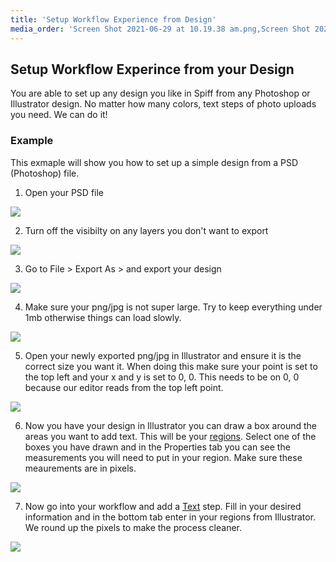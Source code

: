 ```yaml
---
title: 'Setup Workflow Experience from Design'
media_order: 'Screen Shot 2021-06-29 at 10.19.38 am.png,Screen Shot 2021-06-29 at 10.19.56 am.png,Screen Shot 2021-06-29 at 10.20.12 am.png,Screen Shot 2021-06-29 at 10.21.33 am.png,Screen Shot 2021-06-29 at 10.29.42 am.png,Screen Shot 2021-06-29 at 10.34.07 am.png,Screen Shot 2021-06-29 at 10.37.28 am.png'
---
```


## Setup Workflow Experince from your Design

You are able to set up any design you like in Spiff from any Photoshop or Illustrator design. No matter how many colors, text steps of photo uploads you need. We can do it!

### Example

This exmaple will show you how to set up a simple design from a PSD (Photoshop) file.

1. Open your PSD file 

![](https://help.spiff.com.au/user/pages/03.Quick-Start/03.setup-workflow-experience-from-design/Screen%20Shot%202021-06-29%20at%2010.21.33%20am.png)

2. Turn off the visibilty on any layers you don't want to export

![](https://help.spiff.com.au/user/pages/03.Quick-Start/03.setup-workflow-experience-from-design/Screen%20Shot%202021-06-29%20at%2010.19.38%20am.png)

3. Go to File > Export As > and export your design

![](https://help.spiff.com.au/user/pages/03.Quick-Start/03.setup-workflow-experience-from-design/Screen%20Shot%202021-06-29%20at%2010.19.56%20am.png)

4. Make sure your png/jpg is not super large. Try to keep everything under 1mb otherwise things can load slowly. 

![](https://help.spiff.com.au/user/pages/03.Quick-Start/03.setup-workflow-experience-from-design/Screen%20Shot%202021-06-29%20at%2010.20.12%20am.png)

5. Open your newly exported png/jpg in Illustrator and ensure it is the correct size you want it. When doing this make sure your point is set to the top left and your x and y is set to 0, 0. This needs to be on 0, 0 because our editor reads from the top left point.

![](https://help.spiff.com.au/user/pages/03.Quick-Start/03.setup-workflow-experience-from-design/Screen%20Shot%202021-06-29%20at%2010.29.42%20am.png)

6. Now you have your design in Illustrator you can draw a box around the areas you want to add text. This will be your [regions](https://help.spiff.com.au/spiff-concepts/workflows/step-details/regions). Select one of the boxes you have drawn and in the Properties tab you can see the measurements you will need to put in your region. Make sure these meaurements are in pixels.

![](https://help.spiff.com.au/user/pages/03.Quick-Start/03.setup-workflow-experience-from-design/Screen%20Shot%202021-06-29%20at%2010.34.07%20am.png)

7. Now go into your workflow and add a [Text](https://help.spiff.com.au/spiff-concepts/step-types/add-text) step. Fill in your desired information and in the bottom tab enter in your regions from Illustrator. We round up the pixels to make the process cleaner.

![](https://help.spiff.com.au/user/pages/03.Quick-Start/03.setup-workflow-experience-from-design/Screen%20Shot%202021-06-29%20at%2010.37.28%20am.png)
